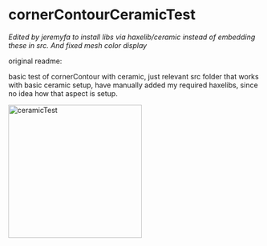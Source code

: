 # cornerContourCeramicTest

_Edited by jeremyfa to install libs via haxelib/ceramic instead of embedding these in src. And fixed mesh color display_

original readme:

basic test of cornerContour with ceramic, just relevant src folder that works with basic ceramic setup, have manually added my required haxelibs, since no idea how that aspect is setup.

<img width="266" alt="ceramicTest" src="https://user-images.githubusercontent.com/20134338/127023176-160fe795-2391-4a10-b0d8-9fb028d31a46.png">
